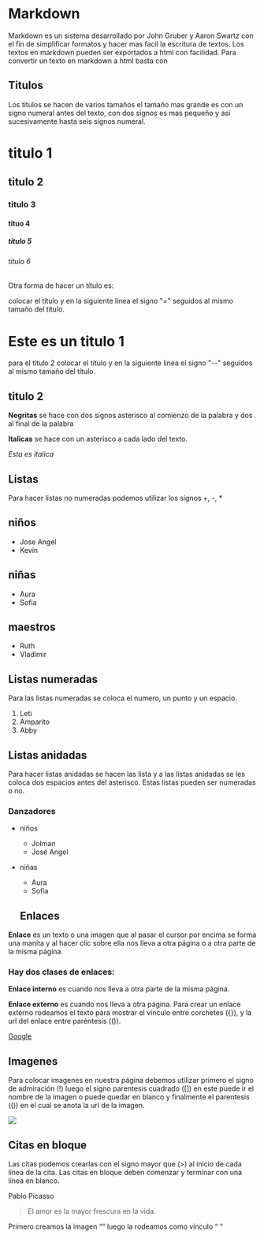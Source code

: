 # Markdown

Markdown es un sistema desarrollado por John Gruber y Aaron Swartz  con el fin de simplificar 
formatos y hacer mas facil la escritura de textos.
Los textos en markdown pueden ser exportados a html con facilidad.
Para convertir un texto en markdown a html basta con 

## Titulos
Los titulos se hacen de varios tamaños 
el tamaño mas grande es con un signo numeral antes del texto, con dos signos es mas pequeño y 
asi sucesivamente hasta seis signos numeral.
# titulo 1
## titulo 2
### titulo 3
#### tituo 4
##### titulo 5
###### titulo 6

Otra forma de hacer un título es:

colocar el título y en la siguiente linea el signo "=" seguidos al mismo tamaño del título.

Este es un titulo 1
=============


para el titulo 2 colocar el título y en la siguiente linea el signo "--" seguidos al mismo tamaño del título.

titulo 2
--------

**Negritas** se hace con dos signos asterisco al comienzo de la palabra y dos al final de la palabra

**Italicas** se hace con un asterisco a cada lado del  texto.

*Esta es italica*

## Listas 

Para hacer listas no numeradas podemos utilizar los signos +, -, *

## niños
+ Jose Angel 
+ Kevin

## niñas
- Aura
- Sofia

## maestros
* Ruth
* Vladimir

## Listas numeradas
Para las listas numeradas se coloca el numero, un punto y un espacio.

1. Leti
2. Amparito
3. Abby

## Listas anidadas
Para hacer listas anidadas se hacen las lista y a las listas anidadas se les coloca 
dos espacios antes del asterisco.
Estas listas pueden ser numeradas o no.

### Danzadores
+ niños
  + Jolman
  + José Angel
+ niñas
  + Aura
  + Sofia
  
  ## Enlaces

**Enlace** es un texto o una imagen que al pasar el cursor por encima se forma una manita y 
al hacer clic sobre ella nos lleva a otra página o a otra parte de la misma página.

### Hay dos clases de enlaces:

**Enlace interno** es cuando nos lleva a otra parte de la misma página. 

**Enlace externo** es cuando nos lleva a otra página.
Para crear un enlace externo rodeamos el texto para mostrar el vínculo entre corchetes ({}), 
y la url del enlace entre paréntesis (()).

[Google](https://www.google.com.co/)

## Imagenes

Para colocar imagenes en nuestra página debemos utilizar primero el signo de admiración (!) luego 
el signo parentesis cuadrado ([]) en este puede ir el nombre de la imagen o puede quedar en blanco 
y finalmente el parentesis (()) en el cual se anota la url de la imagen.

![](https://i0.wp.com/www.dondeir.com/wp-content/uploads/2017/02/destinos-con-paisajes-escondidos-en-mexico-12.jpg?ssl=1)


 ## Citas en bloque 
Las citas podemos crearlas con el signo mayor que (>) al inicio de cada línea de la cita. 
Las citas en bloque deben comenzar y terminar con una línea en blanco.

Pablo Picasso

> El amor es la mayor frescura en la vida.  
  
Primero creamos la imagen ““ luego la rodeamos como vínculo “ “

